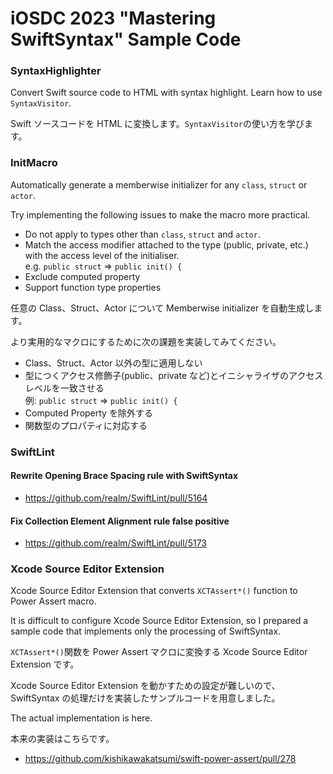 # iOSDC 2023 "Mastering SwiftSyntax" Sample Code

### SyntaxHighlighter

Convert Swift source code to HTML with syntax highlight. Learn how to use `SyntaxVisitor`.

Swift ソースコードを HTML に変換します。`SyntaxVisitor`の使い方を学びます。

### InitMacro

Automatically generate a memberwise initializer for any `class`, `struct` or `actor`.

Try implementing the following issues to make the macro more practical.

- Do not apply to types other than `class`, `struct` and `actor`.
- Match the access modifier attached to the type (public, private, etc.) with the access level of the initialiser.  
  e.g. `public struct` => `public init() {`
- Exclude computed property
- Support function type properties

任意の Class、Struct、Actor について Memberwise initializer を自動生成します。

より実用的なマクロにするために次の課題を実装してみてください。

- Class、Struct、Actor 以外の型に適用しない
- 型につくアクセス修飾子(public、private など)とイニシャライザのアクセスレベルを一致させる  
  例: `public struct` => `public init() {`
- Computed Property を除外する
- 関数型のプロパティに対応する

### SwiftLint

#### Rewrite Opening Brace Spacing rule with SwiftSyntax

- https://github.com/realm/SwiftLint/pull/5164

#### Fix Collection Element Alignment rule false positive

- https://github.com/realm/SwiftLint/pull/5173

### Xcode Source Editor Extension

Xcode Source Editor Extension that converts `XCTAssert*()` function to Power Assert macro.

It is difficult to configure Xcode Source Editor Extension, so I prepared a sample code that implements only the processing of SwiftSyntax.

`XCTAssert*()`関数を Power Assert マクロに変換する Xcode Source Editor Extension です。

Xcode Source Editor Extension を動かすための設定が難しいので、SwiftSyntax の処理だけを実装したサンプルコードを用意しました。

The actual implementation is here.

本来の実装はこちらです。

- https://github.com/kishikawakatsumi/swift-power-assert/pull/278

